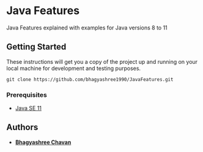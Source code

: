 # Java Features

Java Features explained with examples for Java versions 8 to 11

## Getting Started

These instructions will get you a copy of the project up and running on your local machine for development and testing purposes.

```
git clone https://github.com/bhagyashree1990/JavaFeatures.git
```

### Prerequisites

* [ Java SE 11 ](https://www.oracle.com/technetwork/java/javase/downloads/jdk11-downloads-5066655.html)

## Authors

* [ **Bhagyashree Chavan** ](https://github.com/bhagyashree1990)
